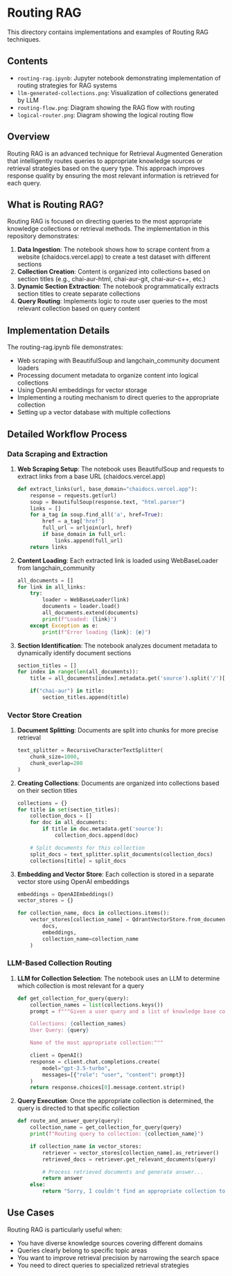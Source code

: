 # Routing RAG

This directory contains implementations and examples of Routing RAG techniques.

## Contents

- `routing-rag.ipynb`: Jupyter notebook demonstrating implementation of routing strategies for RAG systems
- `llm-generated-collections.png`: Visualization of collections generated by LLM
- `routing-flow.png`: Diagram showing the RAG flow with routing
- `logical-router.png`: Diagram showing the logical routing flow

## Overview

Routing RAG is an advanced technique for Retrieval Augmented Generation that intelligently routes queries to appropriate knowledge sources or retrieval strategies based on the query type. This approach improves response quality by ensuring the most relevant information is retrieved for each query.

## What is Routing RAG?

Routing RAG is focused on directing queries to the most appropriate knowledge collections or retrieval methods. The implementation in this repository demonstrates:

1. **Data Ingestion**: The notebook shows how to scrape content from a website (chaidocs.vercel.app) to create a test dataset with different sections
2. **Collection Creation**: Content is organized into collections based on section titles (e.g., chai-aur-html, chai-aur-git, chai-aur-c++, etc.)
3. **Dynamic Section Extraction**: The notebook programmatically extracts section titles to create separate collections
4. **Query Routing**: Implements logic to route user queries to the most relevant collection based on query content

## Implementation Details

The routing-rag.ipynb file demonstrates:

- Web scraping with BeautifulSoup and langchain_community document loaders
- Processing document metadata to organize content into logical collections
- Using OpenAI embeddings for vector storage
- Implementing a routing mechanism to direct queries to the appropriate collection
- Setting up a vector database with multiple collections

## Detailed Workflow Process

### Data Scraping and Extraction

1. **Web Scraping Setup**: The notebook uses BeautifulSoup and requests to extract links from a base URL (chaidocs.vercel.app)

   ```python
   def extract_links(url, base_domain="chaidocs.vercel.app"):
       response = requests.get(url)
       soup = BeautifulSoup(response.text, "html.parser")
       links = []
       for a_tag in soup.find_all('a', href=True):
           href = a_tag['href']
           full_url = urljoin(url, href)
           if base_domain in full_url:
               links.append(full_url)
       return links
   ```

2. **Content Loading**: Each extracted link is loaded using WebBaseLoader from langchain_community

   ```python
   all_documents = []
   for link in all_links:
       try:
           loader = WebBaseLoader(link)
           documents = loader.load()
           all_documents.extend(documents)
           print(f"Loaded: {link}")
       except Exception as e:
           print(f"Error loading {link}: {e}")
   ```

3. **Section Identification**: The notebook analyzes document metadata to dynamically identify document sections

   ```python
   section_titles = []
   for index in range(len(all_documents)):
       title = all_documents[index].metadata.get('source').split('/')[-3]

       if("chai-aur") in title:
           section_titles.append(title)
   ```

### Vector Store Creation

1. **Document Splitting**: Documents are split into chunks for more precise retrieval

   ```python
   text_splitter = RecursiveCharacterTextSplitter(
       chunk_size=1000,
       chunk_overlap=200
   )
   ```

2. **Creating Collections**: Documents are organized into collections based on their section titles

   ```python
   collections = {}
   for title in set(section_titles):
       collection_docs = []
       for doc in all_documents:
           if title in doc.metadata.get('source'):
               collection_docs.append(doc)

       # Split documents for this collection
       split_docs = text_splitter.split_documents(collection_docs)
       collections[title] = split_docs
   ```

3. **Embedding and Vector Store**: Each collection is stored in a separate vector store using OpenAI embeddings

   ```python
   embeddings = OpenAIEmbeddings()
   vector_stores = {}

   for collection_name, docs in collections.items():
       vector_stores[collection_name] = QdrantVectorStore.from_documents(
           docs,
           embeddings,
           collection_name=collection_name
       )
   ```

### LLM-Based Collection Routing

1. **LLM for Collection Selection**: The notebook uses an LLM to determine which collection is most relevant for a query

   ```python
   def get_collection_for_query(query):
       collection_names = list(collections.keys())
       prompt = f"""Given a user query and a list of knowledge base collections, determine which collection would be most appropriate to answer the query.

       Collections: {collection_names}
       User Query: {query}

       Name of the most appropriate collection:"""

       client = OpenAI()
       response = client.chat.completions.create(
           model="gpt-3.5-turbo",
           messages=[{"role": "user", "content": prompt}]
       )
       return response.choices[0].message.content.strip()
   ```

2. **Query Execution**: Once the appropriate collection is determined, the query is directed to that specific collection

   ```python
   def route_and_answer_query(query):
       collection_name = get_collection_for_query(query)
       print(f"Routing query to collection: {collection_name}")

       if collection_name in vector_stores:
           retriever = vector_stores[collection_name].as_retriever()
           retrieved_docs = retriever.get_relevant_documents(query)

           # Process retrieved documents and generate answer...
           return answer
       else:
           return "Sorry, I couldn't find an appropriate collection to answer your query."
   ```

## Use Cases

Routing RAG is particularly useful when:

- You have diverse knowledge sources covering different domains
- Queries clearly belong to specific topic areas
- You want to improve retrieval precision by narrowing the search space
- You need to direct queries to specialized retrieval strategies
